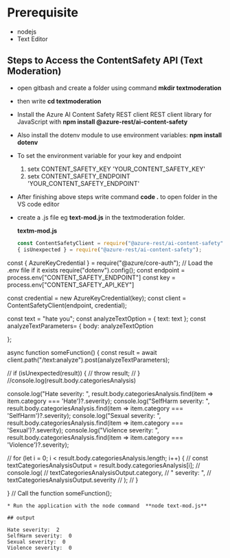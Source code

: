 # Prerequisite
* nodejs
* Text Editor

 ## Steps to Access the ContentSafety API (Text Moderation)
 * open gitbash and create a folder using command **mkdir textmoderation**
 * then write **cd textmoderation**
 * Install the Azure AI Content Safety REST client REST client library for JavaScript with **npm install @azure-rest/ai-content-safety**
 * Also install the dotenv module to use environment variables:  **npm install dotenv**
 * To set the environment variable for your key and endpoint
   1. setx CONTENT_SAFETY_KEY 'YOUR_CONTENT_SAFETY_KEY'
   2. setx CONTENT_SAFETY_ENDPOINT 'YOUR_CONTENT_SAFETY_ENDPOINT'
* After finishing above steps  write command **code .**  to open folder in  the VS code editor
* create a .js file eg **text-mod.js** in the textmoderation folder.

  **textm-mod.js**
  ```JavaScript
  const ContentSafetyClient = require("@azure-rest/ai-content-safety").default,
  { isUnexpected } = require("@azure-rest/ai-content-safety");
 const { AzureKeyCredential } = require("@azure/core-auth");
 // Load the .env file if it exists
 require("dotenv").config();
 const endpoint = process.env["CONTENT_SAFETY_ENDPOINT"] 
 const key = process.env["CONTENT_SAFETY_API_KEY"] 


 const credential = new AzureKeyCredential(key);
 const client = ContentSafetyClient(endpoint, credential);


 const text = "hate you";
 const analyzeTextOption = { text: text };
 const analyzeTextParameters= {
     body: analyzeTextOption
   
   };


 async function someFunction() {
 const result = await client.path("/text:analyze").post(analyzeTextParameters);



// if (isUnexpected(result)) {
//   throw result;
// }
//console.log(result.body.categoriesAnalysis)

console.log("Hate severity: ", result.body.categoriesAnalysis.find(item => item.category === 'Hate')?.severity);
console.log("SelfHarm severity: ", result.body.categoriesAnalysis.find(item => item.category === 'SelfHarm')?.severity);
console.log("Sexual severity: ", result.body.categoriesAnalysis.find(item => item.category === 'Sexual')?.severity);
console.log("Violence severity: ", result.body.categoriesAnalysis.find(item => item.category === 'Violence')?.severity);


// for (let i = 0; i < result.body.categoriesAnalysis.length; i++) {
//   const textCategoriesAnalysisOutput = result.body.categoriesAnalysis[i];
//   console.log(
//     textCategoriesAnalysisOutput.category,
//     " severity: ",
//     textCategoriesAnalysisOutput.severity
//   );
// }


}
// Call the function
someFunction();
  ```
* Run the application with the node command  **node text-mod.js**

## output

Hate severity:  2
SelfHarm severity:  0
Sexual severity:  0
Violence severity:  0

